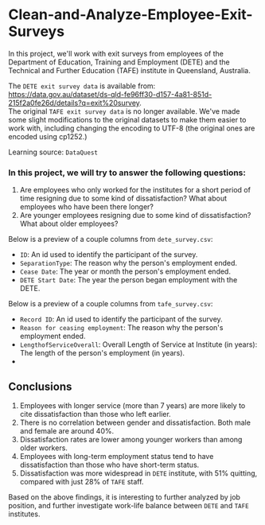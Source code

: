 # Clean-and-Analyze-Employee-Exit-Surveys

In this project, we'll work with exit surveys from employees of the Department of Education, Training and Employment (DETE) and the Technical and Further Education (TAFE) institute in Queensland, Australia. 

The `DETE exit survey data` is available from: https://data.gov.au/dataset/ds-qld-fe96ff30-d157-4a81-851d-215f2a0fe26d/details?q=exit%20survey. <br>
The original `TAFE exit survey data` is no longer available. We've made some slight modifications to the original datasets to make them easier to work with, including changing the encoding to UTF-8 (the original ones are encoded using cp1252.)

Learning source: `DataQuest`

### In this project, we will try to answer the following questions:

1. Are employees who only worked for the institutes for a short period of time resigning due to some kind of dissatisfaction? What about employees who have been there longer?
2. Are younger employees resigning due to some kind of dissatisfaction? What about older employees?

Below is a preview of a couple columns from `dete_survey.csv`:

- `ID`: An id used to identify the participant of the survey.
- `SeparationType`: The reason why the person's employment ended.
- `Cease Date`: The year or month the person's employment ended.
- `DETE Start Date`: The year the person began employment with the DETE.

Below is a preview of a couple columns from `tafe_survey.csv`:

- `Record ID`: An id used to identify the participant of the survey.
- `Reason for ceasing employment`: The reason why the person's employment ended.
- `LengthofServiceOverall`: Overall Length of Service at Institute (in years): The length of the person's employment (in years).
-
## Conclusions
1. Employees with longer service (more than 7 years) are more likely to cite dissatisfaction than those who left earlier.
2. There is no correlation between gender and dissatisfaction. Both male and female are around 40%.
3. Dissatisfaction rates are lower among younger workers than among older workers.
4. Employees with long-term employment status tend to have dissatisfaction than those who have short-term status.
5. Dissatisfaction was more widespread in `DETE` institute, with 51% quitting, compared with just 28% of `TAFE` staff.

Based on the above findings, it is interesting to further analyzed by job position, and further investigate work-life balance between `DETE` and `TAFE` institutes.
